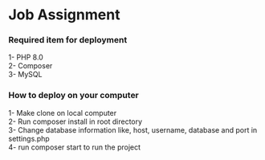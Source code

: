 # Job Assignment

### Required item for deployment
1- PHP 8.0 <br>
2- Composer <br>
3- MySQL

### How to deploy on your computer
1- Make clone on local computer <br>
2- Run composer install in root directory <br>
3- Change database information like, host, username, database and port in settings.php <br>
4- run composer start to run the project
 